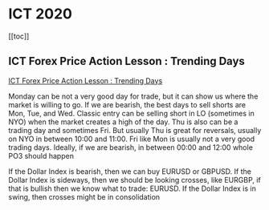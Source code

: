 # ICT 2020

[[toc]]

## ICT Forex Price Action Lesson : Trending Days
[ICT Forex Price Action Lesson : Trending Days](https://youtu.be/PBzd2u4AgbE)

Monday can be not a very good day for trade, but it can show us where the market is willing to go.
If we are bearish, the best days to sell shorts are Mon, Tue, and Wed.
Classic entry can be selling short in LO (sometimes in NYO) when the market creates a high of the day. 
Thu is also can be a trading day and sometimes Fri.
But usually Thu is great for reversals, usually on NYO in between 10:00 and 11:00.
Fri like Mon is usually not a very good trading days.
Ideally, if we are bearish, in between 00:00 and 12:00 whole PO3 should happen

If the Dollar Index is bearish, then we can buy EURUSD or GBPUSD.
If the Dollar Index is sideways, then we should be looking crosses, like EURGBP, if that is bullish then we know what
to trade: EURUSD.
If the Dollar Index is in swing, then crosses might be in consolidation
